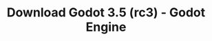 ---
# Generated by /tools/generators/src/download_archive_generator !!! do not edit by hand !!!
title: 'Download Godot 3.5 (rc3) - Godot Engine'
type: 'download/archive'
name: '3.5'
flavor: 'rc3'
release_date: '2022-06-01T03:00:00-00:00'
release_notes: 'article/release-candidate-godot-3-5-rc-3/'
primaryPlatforms:
  - 'android.apk'
  - 'linux.64'
  - 'macos.universal'
  - 'windows.64'
  - 'linux_server.headless.64'
  - 'web'
  - 'templates'
links:
  android.apk:
    name: 'android.apk'
    title: 'Android'
    caption: 'APK Universal (ARM64 + ARMv7 + x86_64 + x86)'
    tags:
      - 'APK download'
      - 'ARM64/v7'
      - 'x86 (64 & 32 bit)'
    hosts:
      github_builds:
        regular: 'https://github.com/godotengine/godot-builds/releases/download/3.5-rc3/Godot_v3.5-rc3_android_editor.apk'
        mono: '#'
      github:
        regular: 'https://github.com/godotengine/godot/releases/download/3.5-rc3/Godot_v3.5-rc3_android_editor.apk'
        mono: '#'
  linux.64:
    name: 'linux.64'
    title: 'Linux'
    caption: 'Padrão (x86_64)'
    tags:
      - '64 bit'
    hosts:
      github_builds:
        regular: 'https://github.com/godotengine/godot-builds/releases/download/3.5-rc3/Godot_v3.5-rc3_x11.64.zip'
        mono: 'https://github.com/godotengine/godot-builds/releases/download/3.5-rc3/Godot_v3.5-rc3_mono_x11_64.zip'
      github:
        regular: 'https://github.com/godotengine/godot/releases/download/3.5-rc3/Godot_v3.5-rc3_x11.64.zip'
        mono: 'https://github.com/godotengine/godot/releases/download/3.5-rc3/Godot_v3.5-rc3_mono_x11_64.zip'
  macos.universal:
    name: 'macos.universal'
    title: 'macOS'
    caption: 'Universal (x86_64 + Silício da Apple)'
    tags:
      - 'Intel/Apple Silicon'
      - '64 bit'
    hosts:
      github_builds:
        regular: 'https://github.com/godotengine/godot-builds/releases/download/3.5-rc3/Godot_v3.5-rc3_osx.universal.zip'
        mono: 'https://github.com/godotengine/godot-builds/releases/download/3.5-rc3/Godot_v3.5-rc3_mono_osx.universal.zip'
      github:
        regular: 'https://github.com/godotengine/godot/releases/download/3.5-rc3/Godot_v3.5-rc3_osx.universal.zip'
        mono: 'https://github.com/godotengine/godot/releases/download/3.5-rc3/Godot_v3.5-rc3_mono_osx.universal.zip'
  windows.64:
    name: 'windows.64'
    title: 'Windows'
    caption: 'Padrão (x86_64)'
    tags:
      - '64 bit'
    hosts:
      github_builds:
        regular: 'https://github.com/godotengine/godot-builds/releases/download/3.5-rc3/Godot_v3.5-rc3_win64.exe.zip'
        mono: 'https://github.com/godotengine/godot-builds/releases/download/3.5-rc3/Godot_v3.5-rc3_mono_win64.zip'
      github:
        regular: 'https://github.com/godotengine/godot/releases/download/3.5-rc3/Godot_v3.5-rc3_win64.exe.zip'
        mono: 'https://github.com/godotengine/godot/releases/download/3.5-rc3/Godot_v3.5-rc3_mono_win64.zip'
  linux_server.headless.64:
    name: 'linux_server.headless.64'
    title: 'Linux Server'
    caption: 'Headless (x86_64)'
    tags:
      - '64 bit'
      - 'Headless'
    hosts:
      github_builds:
        regular: 'https://github.com/godotengine/godot-builds/releases/download/3.5-rc3/Godot_v3.5-rc3_linux_headless.64.zip'
        mono: 'https://github.com/godotengine/godot-builds/releases/download/3.5-rc3/Godot_v3.5-rc3_mono_linux_headless_64.zip'
      github:
        regular: 'https://github.com/godotengine/godot/releases/download/3.5-rc3/Godot_v3.5-rc3_linux_headless.64.zip'
        mono: 'https://github.com/godotengine/godot/releases/download/3.5-rc3/Godot_v3.5-rc3_mono_linux_headless_64.zip'
  web:
    name: 'web'
    title: 'Editor Web'
    caption: ''
    tags:
      - 'Self-hosted'
      - 'Cross-platform'
    hosts:
      github_builds:
        regular: 'https://github.com/godotengine/godot-builds/releases/download/3.5-rc3/Godot_v3.5-rc3_web_editor.zip'
        mono: '#'
      github:
        regular: 'https://github.com/godotengine/godot/releases/download/3.5-rc3/Godot_v3.5-rc3_web_editor.zip'
        mono: '#'
  linux.32:
    name: 'linux.32'
    title: 'Linux'
    caption: 'Padrão (x86)'
    tags:
      - '32 bit'
    hosts:
      github_builds:
        regular: 'https://github.com/godotengine/godot-builds/releases/download/3.5-rc3/Godot_v3.5-rc3_x11.32.zip'
        mono: 'https://github.com/godotengine/godot-builds/releases/download/3.5-rc3/Godot_v3.5-rc3_mono_x11_32.zip'
      github:
        regular: 'https://github.com/godotengine/godot/releases/download/3.5-rc3/Godot_v3.5-rc3_x11.32.zip'
        mono: 'https://github.com/godotengine/godot/releases/download/3.5-rc3/Godot_v3.5-rc3_mono_x11_32.zip'
  windows.32:
    name: 'windows.32'
    title: 'Windows'
    caption: 'Padrão (x86)'
    tags:
      - '32 bit'
    hosts:
      github_builds:
        regular: 'https://github.com/godotengine/godot-builds/releases/download/3.5-rc3/Godot_v3.5-rc3_win32.exe.zip'
        mono: 'https://github.com/godotengine/godot-builds/releases/download/3.5-rc3/Godot_v3.5-rc3_mono_win32.zip'
      github:
        regular: 'https://github.com/godotengine/godot/releases/download/3.5-rc3/Godot_v3.5-rc3_win32.exe.zip'
        mono: 'https://github.com/godotengine/godot/releases/download/3.5-rc3/Godot_v3.5-rc3_mono_win32.zip'
  linux_server.64:
    name: 'linux_server.64'
    title: 'Servidor Linux'
    caption: 'Padrão (x86_64)'
    tags:
      - '64 bit'
    hosts:
      github_builds:
        regular: 'https://github.com/godotengine/godot-builds/releases/download/3.5-rc3/Godot_v3.5-rc3_linux_server.64.zip'
        mono: 'https://github.com/godotengine/godot-builds/releases/download/3.5-rc3/Godot_v3.5-rc3_mono_linux_server_64.zip'
      github:
        regular: 'https://github.com/godotengine/godot/releases/download/3.5-rc3/Godot_v3.5-rc3_linux_server.64.zip'
        mono: 'https://github.com/godotengine/godot/releases/download/3.5-rc3/Godot_v3.5-rc3_mono_linux_server_64.zip'
  aar_library:
    name: 'aar_library'
    title: 'Biblioteca de AAR'
    caption: ''
    tags:
      - 'Android plugins'
      - 'Java'
      - 'Kotlin'
    hosts:
      github_builds:
        regular: 'https://github.com/godotengine/godot-builds/releases/download/3.5-rc3/godot-lib.3.5.rc3.release.aar'
        mono: 'https://github.com/godotengine/godot-builds/releases/download/3.5-rc3/godot-lib.3.5.rc3.mono.release.aar'
      github:
        regular: 'https://github.com/godotengine/godot/releases/download/3.5-rc3/godot-lib.3.5.rc3.release.aar'
        mono: 'https://github.com/godotengine/godot/releases/download/3.5-rc3/godot-lib.3.5.rc3.mono.release.aar'
  templates:
    name: 'templates'
    title: 'Modelos de exportação'
    caption: ''
    tags:
      - 'Utilizado para exportar os seus jogos para todas as plataformas suportadas'
    hosts:
      github_builds:
        regular: 'https://github.com/godotengine/godot-builds/releases/download/3.5-rc3/Godot_v3.5-rc3_export_templates.tpz'
        mono: 'https://github.com/godotengine/godot-builds/releases/download/3.5-rc3/Godot_v3.5-rc3_mono_export_templates.tpz'
      github:
        regular: 'https://github.com/godotengine/godot/releases/download/3.5-rc3/Godot_v3.5-rc3_export_templates.tpz'
        mono: 'https://github.com/godotengine/godot/releases/download/3.5-rc3/Godot_v3.5-rc3_mono_export_templates.tpz'
---